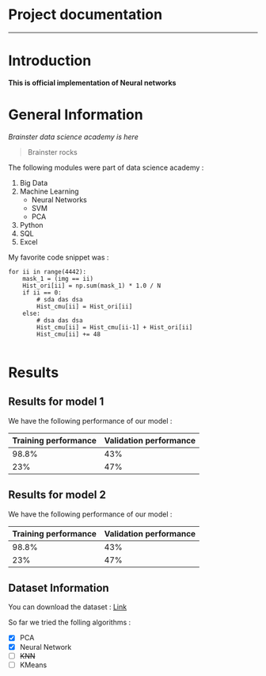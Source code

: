 # Project documentation
---------------

# Introduction
**This is official implementation of Neural networks**


# General Information
*Brainster data science academy is here* 

> Brainster rocks

The following modules were part of data science academy : 
1. Big Data
2. Machine Learning
    - Neural Networks
    - SVM
    - PCA
3. Python
4. SQL
5. Excel


My favorite code snippet was : 

```
for ii in range(4442):
    mask_1 = (img == ii)
    Hist_ori[ii] = np.sum(mask_1) * 1.0 / N
    if ii == 0:
        # sda das dsa
        Hist_cmu[ii] = Hist_ori[ii] 
    else:
        # dsa das dsa
        Hist_cmu[ii] = Hist_cmu[ii-1] + Hist_ori[ii]
        Hist_cmu[ii] += 48
        
```
# Results 

## Results for model 1 
We have the following performance of our model :

| Training performance | Validation performance|
|-------------|----------------|
|98.8%|43%|
|23%|47%|


## Results for model 2
We have the following performance of our model :

| Training performance | Validation performance|
|-------------|----------------|
|98.8%|43%|
|23%|47%|

## Dataset Information
You can download the dataset : [Link](http://brainster.co)

So far we tried the folling algorithms : 
- [x] PCA
- [x] Neural Network
- [ ] ~~KNN~~ 
- [ ] KMeans
